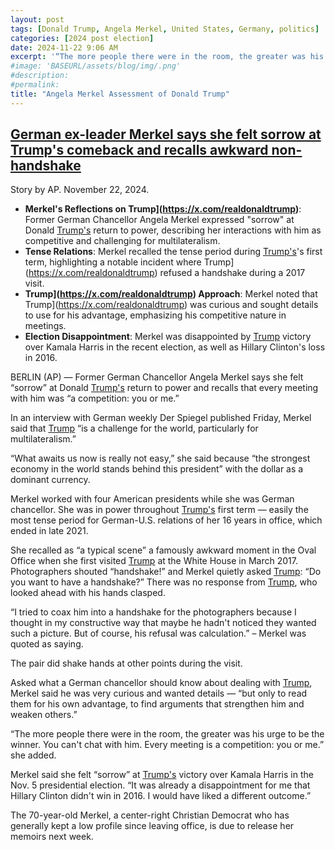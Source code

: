 ```yaml
---
layout: post
tags: [Donald Trump, Angela Merkel, United States, Germany, politics]
categories: [2024 post election]
date: 2024-11-22 9:06 AM
excerpt: '“The more people there were in the room, the greater was his urge to be the winner. You can't chat with him. Every meeting is a competition: you or me.” – Angela Merkel, former German chancellor through four presidents.'
#image: 'BASEURL/assets/blog/img/.png'
#description:
#permalink:
title: "Angela Merkel Assessment of Donald Trump"
---
```



## [German ex-leader Merkel says she felt sorrow at Trump's comeback and recalls awkward non-handshake](https://apnews.com/article/germany-merkel-president-trump-handshake-e74e410c08633855b13e84bf37b5c2fb)

Story by AP. November 22, 2024.

- **Merkel's Reflections on Trump](https://x.com/realdonaldtrump)**: Former German Chancellor Angela Merkel expressed "sorrow" at Donald [Trump's](https://x.com/realdonaldtrump) return to power, describing her interactions with him as competitive and challenging for multilateralism.
- **Tense Relations**: Merkel recalled the tense period during [Trump's](https://x.com/realdonaldtrump)'s first term, highlighting a notable incident where Trump](https://x.com/realdonaldtrump) refused a handshake during a 2017 visit.
- **Trump](https://x.com/realdonaldtrump) Approach**: Merkel noted that Trump](https://x.com/realdonaldtrump) was curious and sought details to use for his advantage, emphasizing his competitive nature in meetings.
- **Election Disappointment**: Merkel was disappointed by [Trump](https://x.com/realdonaldtrump) victory over Kamala Harris in the recent election, as well as Hillary Clinton's loss in 2016.

BERLIN (AP) — Former German Chancellor Angela Merkel says she felt “sorrow” at Donald [Trump's](https://x.com/realdonaldtrump) return to power and recalls that every meeting with him was “a competition: you or me.”

In an interview with German weekly Der Spiegel published Friday, Merkel said that [Trump](https://x.com/realdonaldtrump) “is a challenge for the world, particularly for multilateralism.”

“What awaits us now is really not easy,” she said because “the strongest economy in the world stands behind this president” with the dollar as a dominant currency.

Merkel worked with four American presidents while she was German chancellor. She was in power throughout [Trump's](https://x.com/realdonaldtrump) first term — easily the most tense period for German-U.S. relations of her 16 years in office, which ended in late 2021.

She recalled as “a typical scene” a famously awkward moment in the Oval Office when she first visited [Trump](https://x.com/realdonaldtrump) at the White House in March 2017. Photographers shouted “handshake!” and Merkel quietly asked [Trump](https://x.com/realdonaldtrump): “Do you want to have a handshake?” There was no response from [Trump](https://x.com/realdonaldtrump), who looked ahead with his hands clasped.

“I tried to coax him into a handshake for the photographers because I thought in my constructive way that maybe he hadn't noticed they wanted such a picture. But of course, his refusal was calculation.” –  Merkel was quoted as saying. 

The pair did shake hands at other points during the visit.

Asked what a German chancellor should know about dealing with [Trump](https://x.com/realdonaldtrump), Merkel said he was very curious and wanted details — “but only to read them for his own advantage, to find arguments that strengthen him and weaken others.”

“The more people there were in the room, the greater was his urge to be the winner. You can't chat with him. Every meeting is a competition: you or me.” she added.

Merkel said she felt “sorrow” at [Trump's](https://x.com/realdonaldtrump) victory over Kamala Harris in the Nov. 5 presidential election. “It was already a disappointment for me that Hillary Clinton didn't win in 2016. I would have liked a different outcome.”

The 70-year-old Merkel, a center-right Christian Democrat who has generally kept a low profile since leaving office, is due to release her memoirs next week.
